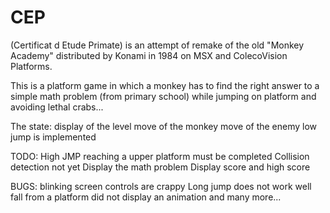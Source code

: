 # CEP
(Certificat d Etude Primate) is an attempt of remake of the old "Monkey Academy" distributed by Konami in 1984 on MSX and ColecoVision Platforms.

This is a platform game in which a monkey has to find the right answer to a simple math problem (from primary school)  while jumping on platform and avoiding lethal crabs...

The state:
display of the level
move of the monkey
move of the enemy
low jump is implemented

TODO:
High JMP reaching a upper platform must be completed
Collision detection not yet
Display the math problem
Display score and high score

BUGS:
blinking screen
controls are crappy
Long jump does not work well
fall from a platform did not display an animation
and many more...

